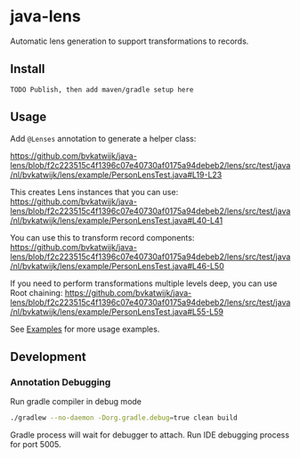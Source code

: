 # java-lens

Automatic lens generation to support transformations to records.

## Install
`TODO Publish, then add maven/gradle setup here`

## Usage
Add `@Lenses` annotation to generate a helper class:

https://github.com/bvkatwijk/java-lens/blob/f2c223515c4f1396c07e40730af0175a94debeb2/lens/src/test/java/nl/bvkatwijk/lens/example/PersonLensTest.java#L19-L23

This creates Lens instances that you can use:
https://github.com/bvkatwijk/java-lens/blob/f2c223515c4f1396c07e40730af0175a94debeb2/lens/src/test/java/nl/bvkatwijk/lens/example/PersonLensTest.java#L40-L41

You can use this to transform record components:
https://github.com/bvkatwijk/java-lens/blob/f2c223515c4f1396c07e40730af0175a94debeb2/lens/src/test/java/nl/bvkatwijk/lens/example/PersonLensTest.java#L46-L50

If you need to perform transformations multiple levels deep, you can use Root chaining:
https://github.com/bvkatwijk/java-lens/blob/f2c223515c4f1396c07e40730af0175a94debeb2/lens/src/test/java/nl/bvkatwijk/lens/example/PersonLensTest.java#L55-L59

See [Examples](./example) for more usage examples.

## Development

### Annotation Debugging
Run gradle compiler in debug mode
```bash
./gradlew --no-daemon -Dorg.gradle.debug=true clean build
```
Gradle process will wait for debugger to attach. 
Run IDE debugging process for port 5005. 

